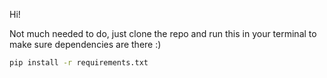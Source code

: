 Hi!

Not much needed to do, just clone the repo and run this in your terminal to make sure dependencies are there :)
```bash
pip install -r requirements.txt
```